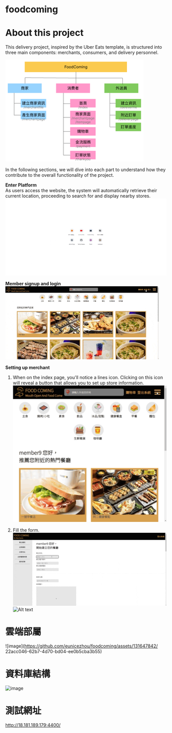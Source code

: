 # foodcoming
# About this project
This delivery project, inspired by the Uber Eats template, is structured into three main components: merchants, consumers, and delivery personnel. 

![Alt text](image.png)

In the following sections, we will dive into each part to understand how they contribute to the overall functionality of the project.

__Enter Platform__\
As users access the website, the system will automatically retrieve their current location, proceeding to search for and display nearby stores.
![Alt text](visit.gif)

__Member signup and login__\
![Alt text](member.gif)

__Setting up merchant__
1. When on the index page, you'll notice a lines icon. Clicking on this icon will reveal a button that allows you to set up store information.\
![Alt text](merchantSetting1_1.gif)

2. Fill the form.\
![Alt text](settingMerchant2_2.gif)\
![Alt text](settingMerchant2_1.gif)

# 雲端部屬
![image](https://github.com/eunicezhou/foodcoming/assets/131647842/
22acc046-62b7-4d70-bd04-ee0b5cba3b55)


# 資料庫結構
![image](https://github.com/eunicezhou/foodcoming/assets/131647842/029c942a-eb06-46ae-97d8-970f82a33f3a)

# 測試網址
http://18.181.189.179:4400/
